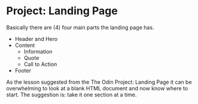 # Project: Landing Page

Basically there are (4) four main parts the landing page has.

- Header and Hero
- Content
    - Information
    - Quote
    - Call to Action
- Footer

As the lesson suggested from the The Odin Project: Landing Page it can be overwhelming to look at a blank HTML document and now know where
to start. The suggestion is: take it one section at a time.





